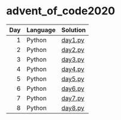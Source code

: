 # advent_of_code2020

| Day | Language | Solution |
| --: | -------- | --------- |
| 1 | Python | [day1.py](https://github.com/Bollo7/advent_of_code2020/blob/main/adv1.py) |
| 2 | Python | [day2.py](https://github.com/Bollo7/advent_of_code2020/blob/main/adv2.py) |
| 3 | Python | [day3.py](https://github.com/Bollo7/advent_of_code2020/blob/main/adv3.py) |
| 4 | Python | [day4.py](https://github.com/Bollo7/advent_of_code2020/blob/main/adv4.py) |
| 5 | Python | [day5.py](https://github.com/Bollo7/advent_of_code2020/blob/main/adv5.py) |
| 6 | Python | [day6.py](https://github.com/Bollo7/advent_of_code2020/blob/main/adv6.py) |
| 7 | Python | [day7.py](https://github.com/Bollo7/advent_of_code2020/blob/main/adv7.py) |
| 8 | Python | [day8.py](https://github.com/Bollo7/advent_of_code2020/blob/main/adv8.py) |
